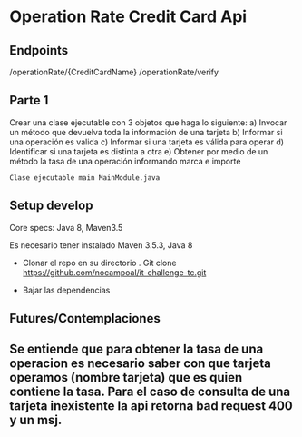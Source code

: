 # Operation Rate Credit Card Api


## Endpoints

/operationRate/{CreditCardName}
/operationRate/verify


## Parte 1
Crear una clase ejecutable con 3 objetos que haga lo siguiente:
a)                      Invocar un método que devuelva toda la información de una tarjeta
b)                      Informar si una operación es valida
c)                      Informar si una tarjeta es válida para operar
d)                      Identificar si una tarjeta es distinta a otra
e)                      Obtener por medio de un método la tasa de una operación informando marca e importe


```
Clase ejecutable main MainModule.java
```


## Setup develop
Core specs: Java 8, Maven3.5

Es necesario tener instalado Maven 3.5.3, Java 8 

- Clonar el repo en su directorio .
Git clone https://github.com/nocampoal/it-challenge-tc.git

- Bajar las dependencias


## Futures/Contemplaciones 

## Se entiende que para obtener la tasa de una operacion es necesario saber con que tarjeta operamos (nombre tarjeta) que es quien contiene la tasa. Para el caso de consulta de una tarjeta inexistente la api retorna bad request 400 y un msj.